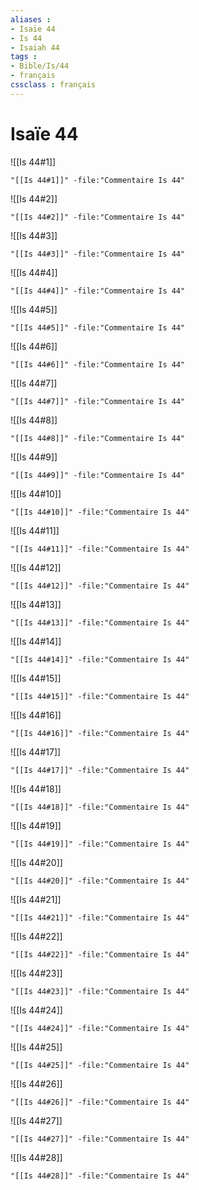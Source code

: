 ```yaml
---
aliases : 
- Isaïe 44
- Is 44
- Isaiah 44
tags : 
- Bible/Is/44
- français
cssclass : français
---
```


# Isaïe 44

![[Is 44#1]]

```query
"[[Is 44#1]]" -file:"Commentaire Is 44"
```

![[Is 44#2]]

```query
"[[Is 44#2]]" -file:"Commentaire Is 44"
```

![[Is 44#3]]

```query
"[[Is 44#3]]" -file:"Commentaire Is 44"
```

![[Is 44#4]]

```query
"[[Is 44#4]]" -file:"Commentaire Is 44"
```

![[Is 44#5]]

```query
"[[Is 44#5]]" -file:"Commentaire Is 44"
```

![[Is 44#6]]

```query
"[[Is 44#6]]" -file:"Commentaire Is 44"
```

![[Is 44#7]]

```query
"[[Is 44#7]]" -file:"Commentaire Is 44"
```

![[Is 44#8]]

```query
"[[Is 44#8]]" -file:"Commentaire Is 44"
```

![[Is 44#9]]

```query
"[[Is 44#9]]" -file:"Commentaire Is 44"
```

![[Is 44#10]]

```query
"[[Is 44#10]]" -file:"Commentaire Is 44"
```

![[Is 44#11]]

```query
"[[Is 44#11]]" -file:"Commentaire Is 44"
```

![[Is 44#12]]

```query
"[[Is 44#12]]" -file:"Commentaire Is 44"
```

![[Is 44#13]]

```query
"[[Is 44#13]]" -file:"Commentaire Is 44"
```

![[Is 44#14]]

```query
"[[Is 44#14]]" -file:"Commentaire Is 44"
```

![[Is 44#15]]

```query
"[[Is 44#15]]" -file:"Commentaire Is 44"
```

![[Is 44#16]]

```query
"[[Is 44#16]]" -file:"Commentaire Is 44"
```

![[Is 44#17]]

```query
"[[Is 44#17]]" -file:"Commentaire Is 44"
```

![[Is 44#18]]

```query
"[[Is 44#18]]" -file:"Commentaire Is 44"
```

![[Is 44#19]]

```query
"[[Is 44#19]]" -file:"Commentaire Is 44"
```

![[Is 44#20]]

```query
"[[Is 44#20]]" -file:"Commentaire Is 44"
```

![[Is 44#21]]

```query
"[[Is 44#21]]" -file:"Commentaire Is 44"
```

![[Is 44#22]]

```query
"[[Is 44#22]]" -file:"Commentaire Is 44"
```

![[Is 44#23]]

```query
"[[Is 44#23]]" -file:"Commentaire Is 44"
```

![[Is 44#24]]

```query
"[[Is 44#24]]" -file:"Commentaire Is 44"
```

![[Is 44#25]]

```query
"[[Is 44#25]]" -file:"Commentaire Is 44"
```

![[Is 44#26]]

```query
"[[Is 44#26]]" -file:"Commentaire Is 44"
```

![[Is 44#27]]

```query
"[[Is 44#27]]" -file:"Commentaire Is 44"
```

![[Is 44#28]]

```query
"[[Is 44#28]]" -file:"Commentaire Is 44"
```

